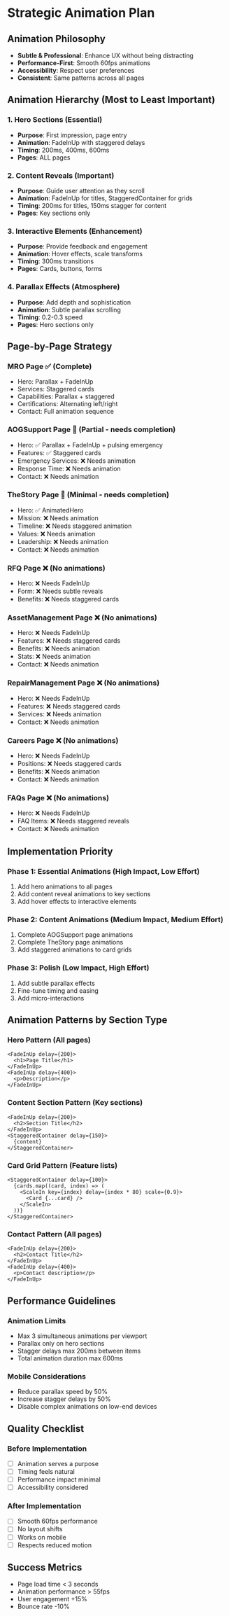 # Strategic Animation Plan

## Animation Philosophy
- **Subtle & Professional**: Enhance UX without being distracting
- **Performance-First**: Smooth 60fps animations
- **Accessibility**: Respect user preferences
- **Consistent**: Same patterns across all pages

## Animation Hierarchy (Most to Least Important)

### 1. **Hero Sections** (Essential)
- **Purpose**: First impression, page entry
- **Animation**: FadeInUp with staggered delays
- **Timing**: 200ms, 400ms, 600ms
- **Pages**: ALL pages

### 2. **Content Reveals** (Important)
- **Purpose**: Guide user attention as they scroll
- **Animation**: FadeInUp for titles, StaggeredContainer for grids
- **Timing**: 200ms for titles, 150ms stagger for content
- **Pages**: Key sections only

### 3. **Interactive Elements** (Enhancement)
- **Purpose**: Provide feedback and engagement
- **Animation**: Hover effects, scale transforms
- **Timing**: 300ms transitions
- **Pages**: Cards, buttons, forms

### 4. **Parallax Effects** (Atmosphere)
- **Purpose**: Add depth and sophistication
- **Animation**: Subtle parallax scrolling
- **Timing**: 0.2-0.3 speed
- **Pages**: Hero sections only

## Page-by-Page Strategy

### **MRO Page** ✅ (Complete)
- Hero: Parallax + FadeInUp
- Services: Staggered cards
- Capabilities: Parallax + staggered
- Certifications: Alternating left/right
- Contact: Full animation sequence

### **AOGSupport Page** 🔄 (Partial - needs completion)
- Hero: ✅ Parallax + FadeInUp + pulsing emergency
- Features: ✅ Staggered cards
- Emergency Services: ❌ Needs animation
- Response Time: ❌ Needs animation
- Contact: ❌ Needs animation

### **TheStory Page** 🔄 (Minimal - needs completion)
- Hero: ✅ AnimatedHero
- Mission: ❌ Needs animation
- Timeline: ❌ Needs staggered animation
- Values: ❌ Needs animation
- Leadership: ❌ Needs animation
- Contact: ❌ Needs animation

### **RFQ Page** ❌ (No animations)
- Hero: ❌ Needs FadeInUp
- Form: ❌ Needs subtle reveals
- Benefits: ❌ Needs staggered cards

### **AssetManagement Page** ❌ (No animations)
- Hero: ❌ Needs FadeInUp
- Features: ❌ Needs staggered cards
- Benefits: ❌ Needs animation
- Stats: ❌ Needs animation
- Contact: ❌ Needs animation

### **RepairManagement Page** ❌ (No animations)
- Hero: ❌ Needs FadeInUp
- Features: ❌ Needs staggered cards
- Services: ❌ Needs animation
- Contact: ❌ Needs animation

### **Careers Page** ❌ (No animations)
- Hero: ❌ Needs FadeInUp
- Positions: ❌ Needs staggered cards
- Benefits: ❌ Needs animation
- Contact: ❌ Needs animation

### **FAQs Page** ❌ (No animations)
- Hero: ❌ Needs FadeInUp
- FAQ Items: ❌ Needs staggered reveals
- Contact: ❌ Needs animation

## Implementation Priority

### **Phase 1: Essential Animations** (High Impact, Low Effort)
1. Add hero animations to all pages
2. Add content reveal animations to key sections
3. Add hover effects to interactive elements

### **Phase 2: Content Animations** (Medium Impact, Medium Effort)
1. Complete AOGSupport page animations
2. Complete TheStory page animations
3. Add staggered animations to card grids

### **Phase 3: Polish** (Low Impact, High Effort)
1. Add subtle parallax effects
2. Fine-tune timing and easing
3. Add micro-interactions

## Animation Patterns by Section Type

### **Hero Pattern** (All pages)
```tsx
<FadeInUp delay={200}>
  <h1>Page Title</h1>
</FadeInUp>
<FadeInUp delay={400}>
  <p>Description</p>
</FadeInUp>
```

### **Content Section Pattern** (Key sections)
```tsx
<FadeInUp delay={200}>
  <h2>Section Title</h2>
</FadeInUp>
<StaggeredContainer delay={150}>
  {content}
</StaggeredContainer>
```

### **Card Grid Pattern** (Feature lists)
```tsx
<StaggeredContainer delay={100}>
  {cards.map((card, index) => (
    <ScaleIn key={index} delay={index * 80} scale={0.9}>
      <Card {...card} />
    </ScaleIn>
  ))}
</StaggeredContainer>
```

### **Contact Pattern** (All pages)
```tsx
<FadeInUp delay={200}>
  <h2>Contact Title</h2>
</FadeInUp>
<FadeInUp delay={400}>
  <p>Contact description</p>
</FadeInUp>
```

## Performance Guidelines

### **Animation Limits**
- Max 3 simultaneous animations per viewport
- Parallax only on hero sections
- Stagger delays max 200ms between items
- Total animation duration max 600ms

### **Mobile Considerations**
- Reduce parallax speed by 50%
- Increase stagger delays by 50%
- Disable complex animations on low-end devices

## Quality Checklist

### **Before Implementation**
- [ ] Animation serves a purpose
- [ ] Timing feels natural
- [ ] Performance impact minimal
- [ ] Accessibility considered

### **After Implementation**
- [ ] Smooth 60fps performance
- [ ] No layout shifts
- [ ] Works on mobile
- [ ] Respects reduced motion

## Success Metrics
- Page load time < 3 seconds
- Animation performance > 55fps
- User engagement +15%
- Bounce rate -10%
